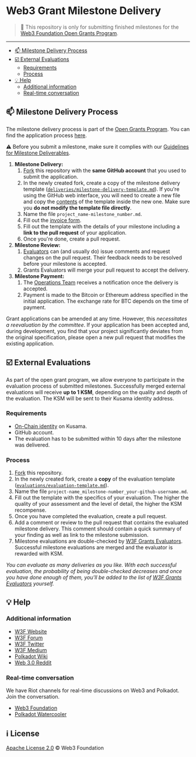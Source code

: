 # Web3 Grant Milestone Delivery <!-- omit in toc -->

> **:loudspeaker:** This repository is only for submitting finished milestones for the [Web3 Foundation Open Grants Program](https://github.com/w3f/Open-Grants-Program).

---

- [:mailbox: Milestone Delivery Process](#mailbox-milestone-delivery-process)
- [:ballot_box_with_check: External Evaluations](#ballot_box_with_check-external-evaluations)
  - [Requirements](#requirements)
  - [Process](#process)
- [:bulb: Help](#bulb-help)
  - [Additional information](#additional-information)
  - [Real-time conversation](#real-time-conversation)

## :mailbox: Milestone Delivery Process

The milestone delivery process is part of the [Open Grants Program](https://github.com/w3f/Open-Grants-Program). You can find the application process [here](https://github.com/w3f/Open-Grants-Program/blob/master/README.md#pencil-process).  

:warning: Before you submit a milestone, make sure it complies with our [Guidelines for Milestone Deliverables](https://github.com/w3f/General-Grants-Program/blob/master/grants/milestone-deliverables-guidelines.md).

1. **Milestone Delivery:**
   1. [Fork](https://github.com/w3f/Grant-Milestone-Delivery/fork) this repository with the **same GitHub account** that you used to submit the application.
   2. In the newly created fork, create a copy of the milestone delivery template ([`deliveries/milestone-delivery-template.md`](deliveries/milestone-delivery-template.md)). If you're using the GitHub web interface, you will need to create a new file and copy the [contents](https://raw.githubusercontent.com/w3f/Grant-Milestone-Delivery/master/deliveries/milestone-delivery-template.md) of the template inside the new one. Make sure you **do not modify the template file directly**.
   3. Name the file `project_name-milestone_number.md`.
   4. Fill out the [invoice form](https://docs.google.com/forms/d/e/1FAIpQLSfmNYaoCgrxyhzgoKQ0ynQvnNRoTmgApz9NrMp-hd8mhIiO0A/viewform).
   5. Fill out the template with the details of your milestone including a **link to the pull request** of your application.
   6. Once you're done, create a pull request.
2. **Milestone Review:**
   1. [Evaluators](https://github.com/w3f/Open-Grants-Program#w3f-grants-evaluators) can (and usually do) issue comments and request changes on the pull request. Their feedback needs to be resolved before your milestone is accepted.
   2. Grants Evaluators will merge your pull request to accept the delivery.
3. **Milestone Payment:**
   1. The [Operations Team](https://github.com/w3f/Open-Grants-Program#w3f-operations-team) receives a notification once the delivery is accepted.
   2. Payment is made to the Bitcoin or Ethereum address specified in the initial application. The exchange rate for BTC depends on the time of payment.

Grant applications can be amended at any time. However, this _necessitates a reevaluation by the committee_. If your application has been accepted and, during development, you find that your project significantly deviates from the original specification, please open a new pull request that modifies the existing application.

## :ballot_box_with_check: External Evaluations

As part of the open grant program, we allow everyone to participate in the evaluation process of submitted milestones. Successfully merged external evaluations will receive **up to 1 KSM**, depending on the quality and depth of the evaluation. The KSM will be sent to their Kusama identity address.

### Requirements

- [On-Chain identity](https://guide.kusama.network/docs/en/mirror-learn-identity) on Kusama.
- GitHub account.
- The evaluation has to be submitted within 10 days after the milestone was delivered.

### Process

1. [Fork](https://github.com/w3f/Grant-Milestone-Delivery/fork) this repository.
2. In the newly created fork, create a **copy** of the evaluation template ([`evaluations/evaluation-template.md`](evaluations/evaluation-template.md)).
3. Name the file `project-name_milestone-number_your-github-username.md`.
4. Fill out the template with the specifics of your evaluation. The higher the quality of your assessment and the level of detail, the higher the KSM recompense.
5. Once you have completed the evaluation, create a pull request.
6. Add a comment or review to the pull request that contains the evaluated milestone delivery. This comment should contain a quick summary of your finding as well as link to the milestone submission.
7. Milestone evaluations are double-checked by [W3F Grants Evaluators](https://github.com/w3f/Open-Grants-Program#w3f-grants-evaluators). Successful milestone evaluations are merged and the evaluator is rewarded with KSM.

*You can evaluate as many deliveries as you like. With each successful evaluation, the probability of being double-checked decreases and once you have done enough of them, you'll be added to the list of [W3F Grants Evaluators](https://github.com/w3f/Open-Grants-Program#w3f-grants-evaluators) yourself.*

## :bulb: Help

### Additional information

- [W3F Website](https://web3.foundation)
- [W3F Forum](https://forum.web3.foundation)
- [W3F Twitter](https://twitter.com/web3foundation)
- [W3F Medium](https://medium.com/web3foundation)
- [Polkadot Wiki](https://wiki.polkadot.network/en/)
- [Web 3.0 Reddit](https://www.reddit.com/r/web3)

### Real-time conversation

We have Riot channels for real-time discussions on Web3 and Polkadot. Join the conversation.

- [Web3 Foundation](https://app.element.io/#/room/#w3f:matrix.org)
- [Polkadot Watercooler](https://app.element.io/#/room/#polkadot-watercooler:web3.foundation)

## :information_source: License <!-- omit in toc -->

[Apache License 2.0](LICENSE) © Web3 Foundation
